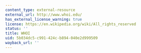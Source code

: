 ```yaml
---
content_type: external-resource
external_url: http://www.whoi.edu/
has_external_license_warning: true
license: https://en.wikipedia.org/wiki/All_rights_reserved
status: ''
title: WHOI
uid: 5b034dc5-c991-424c-b894-040e2d999509
wayback_url: ''
---
```

